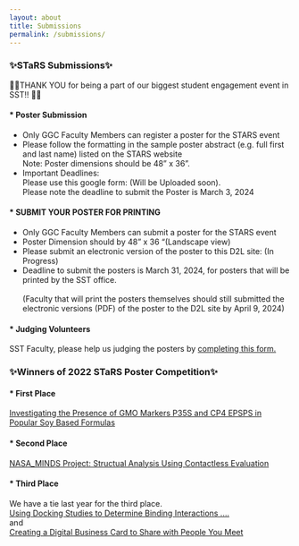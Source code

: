 ```yaml
---
layout: about
title: Submissions
permalink: /submissions/
---
```


<h3>✨STaRS Submissions✨</h3>

👏👏THANK YOU for being a part of our biggest student engagement event in SST!! 👏👏
   

#### * Poster Submission 
<ul>
<li>Only GGC Faculty Members can register a poster for the STARS event 
</li>

<li>
Please follow the formatting in the sample poster abstract (e.g. full first and last name) listed on the STARS website <br>
   Note: Poster dimensions should be 48” x 36”.
</li>
<li>
Important Deadlines: <br>
Please use this google form: (Will be Uploaded soon). <br>Please note the deadline to submit the Poster is March 3, 2024 
</br>
</li>
</li>
</ul>

#### * SUBMIT YOUR POSTER FOR PRINTING
<ul>
   <li>Only GGC Faculty Members can submit a poster for the STARS event </li>
   <li>Poster Dimension should by 48” x 36 “(Landscape view) </li>
   <li>Please submit an electronic version of the poster to this D2L site: (In Progress) </li>
   <li>Deadline to submit the posters is March 31, 2024, for posters that will be printed by the SST office.</li>
   <br>
   (Faculty that will print the posters themselves should still submitted the electronic versions (PDF) of the poster to the D2L site by April 9, 2024) 
</ul>
   

#### * Judging Volunteers
SST Faculty, please help us judging the posters by <a href= "https://forms.gle/7k9ojqU2wrimASQL9"> completing this form.</a>

<h3>✨Winners of 2022 STaRS Poster Competition✨</h3>

#### * First Place
[Investigating the Presence of GMO Markers P35S and CP4 EPSPS in Popular Soy Based Formulas](/stars2023/images/2022STaRSFirstPlace.pdf)   

#### * Second Place
[NASA_MINDS Project: Structual Analysis Using Contactless Evaluation](/stars2023/images/2022STaRSSecondPlace.pdf) 

#### * Third Place
We have a tie last year for the third place. <br/>
[Using Docking Studies to Determine Binding Interactions .... ](/stars2023/images/2022STaRSThirdPlaceTie1.pdf)   <br/>
and <br/>
[Creating a Digital Business Card to Share with People You Meet](/stars2023/images/2022STaRSThirdplaceTie2.pdf)  <br/>
